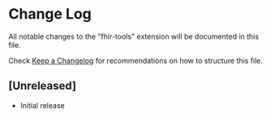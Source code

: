 # Change Log

All notable changes to the "fhir-tools" extension will be documented in this file.

Check [Keep a Changelog](http://keepachangelog.com/) for recommendations on how to structure this file.

## [Unreleased]

- Initial release